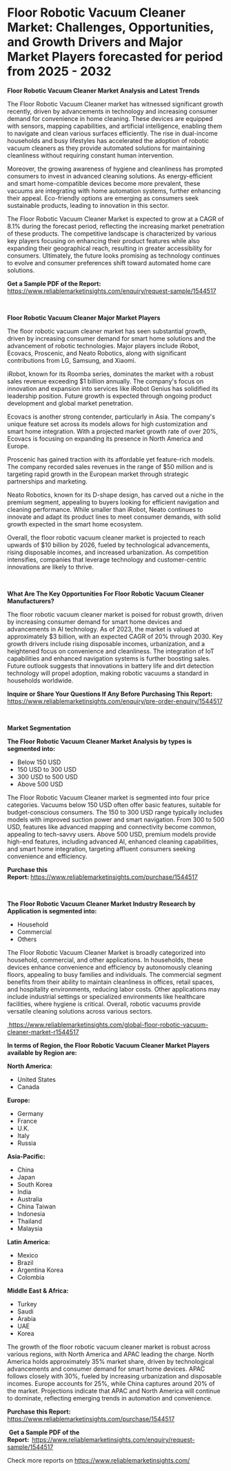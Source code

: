 <p><h1>Floor Robotic Vacuum Cleaner Market: Challenges, Opportunities, and Growth Drivers and Major Market Players forecasted for period from 2025 - 2032</h1></p><p><strong>Floor Robotic Vacuum Cleaner Market Analysis and Latest Trends</strong></p>
<p><p>The Floor Robotic Vacuum Cleaner market has witnessed significant growth recently, driven by advancements in technology and increasing consumer demand for convenience in home cleaning. These devices are equipped with sensors, mapping capabilities, and artificial intelligence, enabling them to navigate and clean various surfaces efficiently. The rise in dual-income households and busy lifestyles has accelerated the adoption of robotic vacuum cleaners as they provide automated solutions for maintaining cleanliness without requiring constant human intervention.</p><p>Moreover, the growing awareness of hygiene and cleanliness has prompted consumers to invest in advanced cleaning solutions. As energy-efficient and smart home-compatible devices become more prevalent, these vacuums are integrating with home automation systems, further enhancing their appeal. Eco-friendly options are emerging as consumers seek sustainable products, leading to innovation in this sector.</p><p>The Floor Robotic Vacuum Cleaner Market is expected to grow at a CAGR of 8.1% during the forecast period, reflecting the increasing market penetration of these products. The competitive landscape is characterized by various key players focusing on enhancing their product features while also expanding their geographical reach, resulting in greater accessibility for consumers. Ultimately, the future looks promising as technology continues to evolve and consumer preferences shift toward automated home care solutions.</p></p>
<p><strong>Get a Sample PDF of the Report:&nbsp;</strong> <a href="https://www.reliablemarketinsights.com/enquiry/request-sample/1544517?utm_campaign=2013&utm_medium=2&utm_source=Github&utm_content=ia&utm_term=15022025&utm_id=floor-robotic-vacuum-cleaner">https://www.reliablemarketinsights.com/enquiry/request-sample/1544517</a></p>
<p>&nbsp;</p>
<p><strong>Floor Robotic Vacuum Cleaner Major Market Players</strong></p>
<p><p>The floor robotic vacuum cleaner market has seen substantial growth, driven by increasing consumer demand for smart home solutions and the advancement of robotic technologies. Major players include iRobot, Ecovacs, Proscenic, and Neato Robotics, along with significant contributions from LG, Samsung, and Xiaomi.</p><p>iRobot, known for its Roomba series, dominates the market with a robust sales revenue exceeding $1 billion annually. The company's focus on innovation and expansion into services like iRobot Genius has solidified its leadership position. Future growth is expected through ongoing product development and global market penetration.</p><p>Ecovacs is another strong contender, particularly in Asia. The company's unique feature set across its models allows for high customization and smart home integration. With a projected market growth rate of over 20%, Ecovacs is focusing on expanding its presence in North America and Europe.</p><p>Proscenic has gained traction with its affordable yet feature-rich models. The company recorded sales revenues in the range of $50 million and is targeting rapid growth in the European market through strategic partnerships and marketing.</p><p>Neato Robotics, known for its D-shape design, has carved out a niche in the premium segment, appealing to buyers looking for efficient navigation and cleaning performance. While smaller than iRobot, Neato continues to innovate and adapt its product lines to meet consumer demands, with solid growth expected in the smart home ecosystem.</p><p>Overall, the floor robotic vacuum cleaner market is projected to reach upwards of $10 billion by 2026, fueled by technological advancements, rising disposable incomes, and increased urbanization. As competition intensifies, companies that leverage technology and customer-centric innovations are likely to thrive.</p></p>
<p>&nbsp;</p>
<p><strong>What Are The Key Opportunities For Floor Robotic Vacuum Cleaner Manufacturers?</strong></p>
<p><p>The floor robotic vacuum cleaner market is poised for robust growth, driven by increasing consumer demand for smart home devices and advancements in AI technology. As of 2023, the market is valued at approximately $3 billion, with an expected CAGR of 20% through 2030. Key growth drivers include rising disposable incomes, urbanization, and a heightened focus on convenience and cleanliness. The integration of IoT capabilities and enhanced navigation systems is further boosting sales. Future outlook suggests that innovations in battery life and dirt detection technology will propel adoption, making robotic vacuums a standard in households worldwide.</p></p>
<p><strong>Inquire or Share Your Questions If Any Before Purchasing This Report:</strong> <a href="https://www.reliablemarketinsights.com/enquiry/pre-order-enquiry/1544517?utm_campaign=2013&utm_medium=2&utm_source=Github&utm_content=ia&utm_term=15022025&utm_id=floor-robotic-vacuum-cleaner">https://www.reliablemarketinsights.com/enquiry/pre-order-enquiry/1544517</a></p>
<p>&nbsp;</p>
<p><strong>Market Segmentation</strong></p>
<p><strong>The Floor Robotic Vacuum Cleaner Market Analysis by types is segmented into:</strong></p>
<p><ul><li>Below 150 USD</li><li>150 USD to 300 USD</li><li>300 USD to 500 USD</li><li>Above 500 USD</li></ul></p>
<p><p>The Floor Robotic Vacuum Cleaner market is segmented into four price categories. Vacuums below 150 USD often offer basic features, suitable for budget-conscious consumers. The 150 to 300 USD range typically includes models with improved suction power and smart navigation. From 300 to 500 USD, features like advanced mapping and connectivity become common, appealing to tech-savvy users. Above 500 USD, premium models provide high-end features, including advanced AI, enhanced cleaning capabilities, and smart home integration, targeting affluent consumers seeking convenience and efficiency.</p></p>
<p><strong>Purchase this Report:&nbsp;</strong><a href="https://www.reliablemarketinsights.com/purchase/1544517?utm_campaign=2013&utm_medium=2&utm_source=Github&utm_content=ia&utm_term=15022025&utm_id=floor-robotic-vacuum-cleaner">https://www.reliablemarketinsights.com/purchase/1544517</a></p>
<p>&nbsp;</p>
<p><strong>The Floor Robotic Vacuum Cleaner Market Industry Research by Application is segmented into:</strong></p>
<p><ul><li>Household</li><li>Commercial</li><li>Others</li></ul></p>
<p><p>The Floor Robotic Vacuum Cleaner Market is broadly categorized into household, commercial, and other applications. In households, these devices enhance convenience and efficiency by autonomously cleaning floors, appealing to busy families and individuals. The commercial segment benefits from their ability to maintain cleanliness in offices, retail spaces, and hospitality environments, reducing labor costs. Other applications may include industrial settings or specialized environments like healthcare facilities, where hygiene is critical. Overall, robotic vacuums provide versatile cleaning solutions across various sectors.</p></p>
<p><a href="https://www.reliablemarketinsights.com/global-floor-robotic-vacuum-cleaner-market-r1544517?utm_campaign=2013&utm_medium=2&utm_source=Github&utm_content=ia&utm_term=15022025&utm_id=floor-robotic-vacuum-cleaner">&nbsp;https://www.reliablemarketinsights.com/global-floor-robotic-vacuum-cleaner-market-r1544517</a></p>
<p><strong>In terms of Region, the Floor Robotic Vacuum Cleaner Market Players available by Region are:</strong></p>
<p>
    <p> <strong> North America: </strong>
        <ul>
            <li>United States</li>
            <li>Canada</li>
        </ul>
        </p> 
    <p> <strong> Europe: </strong>
        <ul>
            <li>Germany</li>
            <li>France</li>
            <li>U.K.</li>
            <li>Italy</li>
            <li>Russia</li>
        </ul>
        </p> 
    <p> <strong> Asia-Pacific: </strong>
        <ul>
            <li>China</li>
            <li>Japan</li>
            <li>South Korea</li>
            <li>India</li>
            <li>Australia</li>
            <li>China Taiwan</li>
            <li>Indonesia</li>
            <li>Thailand</li>
            <li>Malaysia</li>
        </ul>
        </p> 
    <p> <strong> Latin America: </strong>
        <ul>
            <li>Mexico</li>
            <li>Brazil</li>
            <li>Argentina Korea</li>
            <li>Colombia</li>
        </ul>
        </p> 
    <p> <strong> Middle East & Africa: </strong>
        <ul>
            <li>Turkey</li>
            <li>Saudi</li>
            <li>Arabia</li>
            <li>UAE</li>
            <li>Korea</li>
        </ul>
    </p>
    </p>
<p><p>The growth of the floor robotic vacuum cleaner market is robust across various regions, with North America and APAC leading the charge. North America holds approximately 35% market share, driven by technological advancements and consumer demand for smart home devices. APAC follows closely with 30%, fueled by increasing urbanization and disposable incomes. Europe accounts for 25%, while China captures around 20% of the market. Projections indicate that APAC and North America will continue to dominate, reflecting emerging trends in automation and convenience.</p></p>
<p><strong>Purchase this Report: </strong><a href="https://www.reliablemarketinsights.com/purchase/1544517?utm_campaign=2013&utm_medium=2&utm_source=Github&utm_content=ia&utm_term=15022025&utm_id=floor-robotic-vacuum-cleaner">https://www.reliablemarketinsights.com/purchase/1544517</a></p>
<p>&nbsp;<strong>Get a Sample PDF of the Report:&nbsp;&nbsp;</strong><a href="https://www.reliablemarketinsights.com/enquiry/request-sample/1544517?utm_campaign=2013&utm_medium=2&utm_source=Github&utm_content=ia&utm_term=15022025&utm_id=floor-robotic-vacuum-cleaner">https://www.reliablemarketinsights.com/enquiry/request-sample/1544517</a></p>
<p><strong></strong></p>
<p>Check more reports on <a href="https://www.reliablemarketinsights.com/?utm_campaign=2013&utm_medium=2&utm_source=Github&utm_content=ia&utm_term=15022025&utm_id=floor-robotic-vacuum-cleaner">https://www.reliablemarketinsights.com/</a></p>